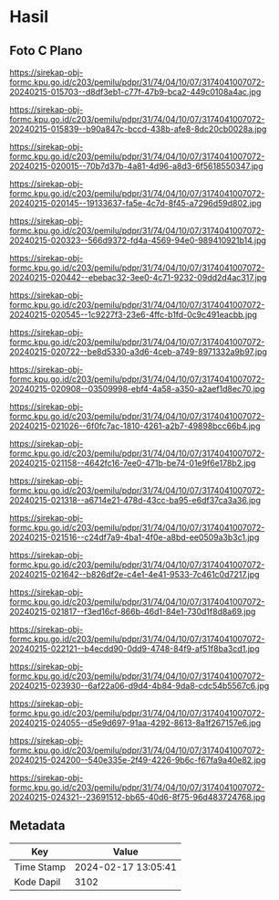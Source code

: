 # Hasil

## Foto C Plano

https://sirekap-obj-formc.kpu.go.id/c203/pemilu/pdpr/31/74/04/10/07/3174041007072-20240215-015703--d8df3eb1-c77f-47b9-bca2-449c0108a4ac.jpg

https://sirekap-obj-formc.kpu.go.id/c203/pemilu/pdpr/31/74/04/10/07/3174041007072-20240215-015839--b90a847c-bccd-438b-afe8-8dc20cb0028a.jpg

https://sirekap-obj-formc.kpu.go.id/c203/pemilu/pdpr/31/74/04/10/07/3174041007072-20240215-020015--70b7d37b-4a81-4d96-a8d3-6f5618550347.jpg

https://sirekap-obj-formc.kpu.go.id/c203/pemilu/pdpr/31/74/04/10/07/3174041007072-20240215-020145--19133637-fa5e-4c7d-8f45-a7296d59d802.jpg

https://sirekap-obj-formc.kpu.go.id/c203/pemilu/pdpr/31/74/04/10/07/3174041007072-20240215-020323--566d9372-fd4a-4569-94e0-989410921b14.jpg

https://sirekap-obj-formc.kpu.go.id/c203/pemilu/pdpr/31/74/04/10/07/3174041007072-20240215-020442--ebebac32-3ee0-4c71-9232-09dd2d4ac317.jpg

https://sirekap-obj-formc.kpu.go.id/c203/pemilu/pdpr/31/74/04/10/07/3174041007072-20240215-020545--1c9227f3-23e6-4ffc-b1fd-0c9c491eacbb.jpg

https://sirekap-obj-formc.kpu.go.id/c203/pemilu/pdpr/31/74/04/10/07/3174041007072-20240215-020722--be8d5330-a3d6-4ceb-a749-8971332a9b97.jpg

https://sirekap-obj-formc.kpu.go.id/c203/pemilu/pdpr/31/74/04/10/07/3174041007072-20240215-020908--03509998-ebf4-4a58-a350-a2aef1d8ec70.jpg

https://sirekap-obj-formc.kpu.go.id/c203/pemilu/pdpr/31/74/04/10/07/3174041007072-20240215-021026--6f0fc7ac-1810-4261-a2b7-49898bcc66b4.jpg

https://sirekap-obj-formc.kpu.go.id/c203/pemilu/pdpr/31/74/04/10/07/3174041007072-20240215-021158--4642fc16-7ee0-471b-be74-01e9f6e178b2.jpg

https://sirekap-obj-formc.kpu.go.id/c203/pemilu/pdpr/31/74/04/10/07/3174041007072-20240215-021318--a6714e21-478d-43cc-ba95-e6df37ca3a36.jpg

https://sirekap-obj-formc.kpu.go.id/c203/pemilu/pdpr/31/74/04/10/07/3174041007072-20240215-021516--c24df7a9-4ba1-4f0e-a8bd-ee0509a3b3c1.jpg

https://sirekap-obj-formc.kpu.go.id/c203/pemilu/pdpr/31/74/04/10/07/3174041007072-20240215-021642--b826df2e-c4e1-4e41-9533-7c461c0d7217.jpg

https://sirekap-obj-formc.kpu.go.id/c203/pemilu/pdpr/31/74/04/10/07/3174041007072-20240215-021817--f3ed16cf-866b-46d1-84e1-730d1f8d8a69.jpg

https://sirekap-obj-formc.kpu.go.id/c203/pemilu/pdpr/31/74/04/10/07/3174041007072-20240215-022121--b4ecdd90-0dd9-4748-84f9-af51f8ba3cd1.jpg

https://sirekap-obj-formc.kpu.go.id/c203/pemilu/pdpr/31/74/04/10/07/3174041007072-20240215-023930--6af22a06-d9d4-4b84-9da8-cdc54b5567c6.jpg

https://sirekap-obj-formc.kpu.go.id/c203/pemilu/pdpr/31/74/04/10/07/3174041007072-20240215-024055--d5e9d697-91aa-4292-8613-8a1f267157e6.jpg

https://sirekap-obj-formc.kpu.go.id/c203/pemilu/pdpr/31/74/04/10/07/3174041007072-20240215-024200--540e335e-2f49-4226-9b6c-f67fa9a40e82.jpg

https://sirekap-obj-formc.kpu.go.id/c203/pemilu/pdpr/31/74/04/10/07/3174041007072-20240215-024321--23691512-bb65-40d6-8f75-96d483724768.jpg


## Metadata

| Key        | Value               |
| ---------- | ------------------- |
| Time Stamp | 2024-02-17 13:05:41 |
| Kode Dapil | 3102                |



